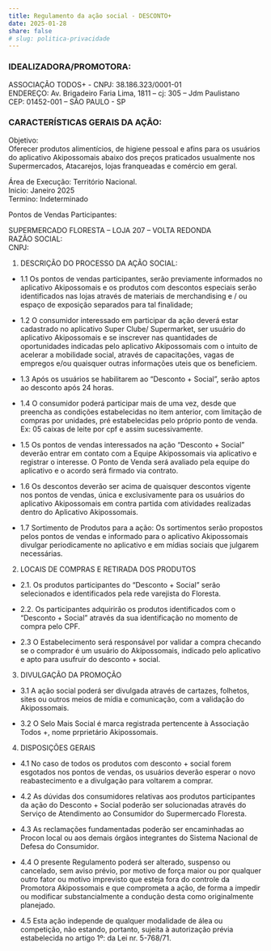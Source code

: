 ```yaml
---
title: Regulamento da ação social - DESCONTO+
date: 2025-01-28
share: false
# slug: politica-privacidade
---
```

<style>
    main .container:last-child {
        display: none !important;
    }
</style>

### IDEALIZADORA/PROMOTORA:
ASSOCIAÇÃO TODOS+ - CNPJ: 38.186.323/0001-01\
ENDEREÇO: Av. Brigadeiro Faria Lima, 1811 – cj: 305 – Jdm Paulistano\
CEP: 01452-001 – SÃO PAULO - SP


### CARACTERÍSTICAS GERAIS DA AÇÃO:

Objetivo: \
Oferecer produtos alimentícios, de higiene pessoal e afins para os usuários do aplicativo Akipossomais abaixo dos preços praticados usualmente nos Supermercados, Atacarejos, lojas franqueadas e comércio em geral.

Área de Execução: Território Nacional.\
Inicio: Janeiro 2025 \
Termino: Indeterminado

Pontos de Vendas Participantes:

SUPERMERCADO FLORESTA – LOJA 207 – VOLTA REDONDA\
RAZÃO SOCIAL:\
CNPJ: 
                                

1. DESCRIÇÃO DO PROCESSO DA AÇÃO SOCIAL:

 - 1.1	Os pontos de vendas participantes, serão previamente informados no aplicativo Akipossomais e os produtos com descontos especiais serão identificados nas lojas através de materiais de merchandising e / ou espaço de exposição separados para tal finalidade;

 - 1.2	O consumidor interessado em participar da ação deverá estar cadastrado no aplicativo Super Clube/ Supermarket, ser usuário do aplicativo Akipossomais e se inscrever nas quantidades de oportunidades indicadas pelo aplicativo Akipossomais com o intuito de acelerar a mobilidade social, através de capacitações, vagas de empregos e/ou quaisquer outras informações uteis que os beneficiem.

 - 1.3	Após os usuários se habilitarem ao “Desconto + Social”, serão aptos ao desconto após 24 horas.

 - 1.4  O consumidor poderá participar mais de uma vez, desde que preencha as condições estabelecidas no item anterior, com limitação de compras por unidades, pré estabelecidas pelo próprio ponto de venda. Ex: 05 caixas de leite por cpf e assim sucessivamente.

 - 1.5  Os pontos de vendas interessados na ação “Desconto + Social” deverão entrar em contato com a Equipe Akipossomais via aplicativo e registrar o interesse. O Ponto de Venda será avaliado pela equipe do aplicativo e o acordo será firmado via contrato.

 - 1.6 Os descontos deverão ser acima de quaisquer descontos vigente nos pontos de vendas, única e exclusivamente para os usuários do aplicativo Akipossomais em contra partida com atividades realizadas dentro do Aplicativo Akipossomais.

 - 1.7 Sortimento de Produtos para a ação: Os sortimentos serão propostos pelos pontos de vendas e informado para o aplicativo Akipossomais divulgar periodicamente no aplicativo e em mídias sociais que julgarem necessárias.


2.	LOCAIS DE COMPRAS E RETIRADA DOS PRODUTOS

 - 2.1. Os produtos participantes do “Desconto + Social” serão selecionados e identificados  pela rede varejista do Floresta.
 
 - 2.2. Os participantes adquirirão os produtos identificados com o “Desconto + Social” através da sua identificação no momento de compra pelo CPF.

 - 2.3 O Estabelecimento será responsável por validar a compra checando se o comprador é um usuário do Akipossomais, indicado pelo aplicativo e apto para usufruir do desconto + social.  
 

3. DIVULGAÇÃO DA PROMOÇÃO

 - 3.1 A ação social  poderá ser divulgada através de cartazes, folhetos, sites  ou outros meios de mídia e comunicação, com a validação do Akipossomais.

 - 3.2 O Selo Mais Social é marca registrada pertencente à Associação Todos +, nome prprietário Akipossomais.


4.  DISPOSIÇÕES GERAIS

 - 4.1 No caso de todos os produtos com desconto + social forem esgotados nos pontos de vendas, os usuários deverão esperar o novo reabastecimento e a divulgação para voltarem a comprar.

 - 4.2 As dúvidas dos consumidores relativas aos produtos  participantes da ação do Desconto + Social poderão ser solucionadas através do Serviço de Atendimento ao Consumidor do Supermercado Floresta.

 - 4.3 As reclamações fundamentadas poderão ser encaminhadas ao Procon local ou aos demais órgãos integrantes do Sistema Nacional de Defesa do Consumidor.

 - 4.4  O presente Regulamento poderá ser alterado, suspenso ou cancelado, sem aviso prévio, por motivo de força maior ou por qualquer outro fator ou motivo imprevisto que esteja fora do controle da Promotora Akipossomais e que comprometa a ação, de forma a impedir ou modificar substancialmente a condução desta como originalmente planejado.

 - 4.5 Esta ação independe de qualquer modalidade de álea ou competição, não estando, portanto, sujeita à autorização prévia estabelecida no artigo 1º: da Lei nr. 5-768/71.
